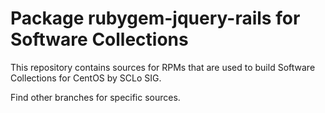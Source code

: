 # Package rubygem-jquery-rails for Software Collections

This repository contains sources for RPMs that are used
to build Software Collections for CentOS by SCLo SIG.

Find other branches for specific sources.
